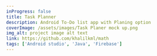 ```yaml
---
inProgress: false
title: Task Planner
description: Android To-Do list app with Planing option
coverImage: /assets/images/Task Planer mock up.png
img_alt: project image alt text
link: https://github.com/khalilkml/math
tags: ['Android studio', 'Java', 'Firebase']
---
```

